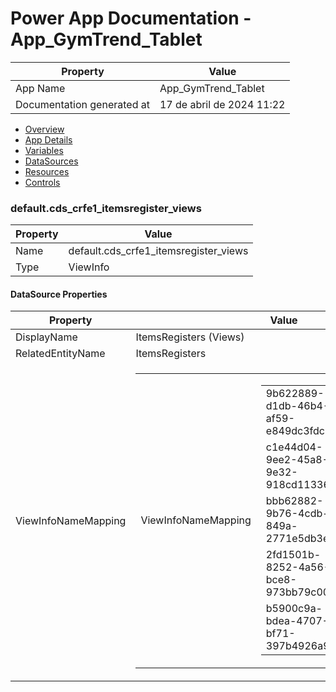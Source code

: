 ﻿# Power App Documentation \- App\_GymTrend\_Tablet

| Property                   | Value                     |
| -------------------------- | ------------------------- |
| App Name                   | App\_GymTrend\_Tablet     |
| Documentation generated at | 17 de abril de 2024 11:22 |

- [Overview](index-App_GymTrend_Tablet.md)
- [App Details](appdetails-App_GymTrend_Tablet.md)
- [Variables](variables-App_GymTrend_Tablet.md)
- [DataSources](datasources-App_GymTrend_Tablet.md)
- [Resources](resources-App_GymTrend_Tablet.md)
- [Controls](controls-App_GymTrend_Tablet.md)

### default.cds\_crfe1\_itemsregister\_views

| Property | Value                                    |
| -------- | ---------------------------------------- |
| Name     | default.cds\_crfe1\_itemsregister\_views |
| Type     | ViewInfo                                 |

#### DataSource Properties

| Property            | Value                                                                                                                                                                                                                                                                                                                                                                                                                                                                                                                                                                                |
| ------------------- | ------------------------------------------------------------------------------------------------------------------------------------------------------------------------------------------------------------------------------------------------------------------------------------------------------------------------------------------------------------------------------------------------------------------------------------------------------------------------------------------------------------------------------------------------------------------------------------ |
| DisplayName         | ItemsRegisters (Views)                                                                                                                                                                                                                                                                                                                                                                                                                                                                                                                                                               |
| RelatedEntityName   | ItemsRegisters                                                                                                                                                                                                                                                                                                                                                                                                                                                                                                                                                                       |
| ViewInfoNameMapping | <table><tr><td>ViewInfoNameMapping</td><td><table><tr><td>9b622889-d1db-46b4-af59-e849dc3fdca9</td><td>Entidades ItemsRegisters Inativas</td></tr><tr><td>c1e44d04-9ee2-45a8-9e32-918cd113364d</td><td>Vista de Pesquisa de ItemsRegister</td></tr><tr><td>bbb62882-9b76-4cdb-849a-2771e5db3e79</td><td>Vista Localização Avançada de ItemsRegister</td></tr><tr><td>2fd1501b-8252-4a56-bce8-973bb79c00a5</td><td>Vista Associada de ItemsRegister</td></tr><tr><td>b5900c9a-bdea-4707-bf71-397b4926a9b1</td><td>Entidades ItemsRegisters Ativas</td></tr></table></td></tr></table> |
